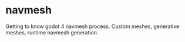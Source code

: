 # navmesh
Getting to know godot 4 navmesh process.
Custom meshes, generative meshes, runtime navmesh generation.
